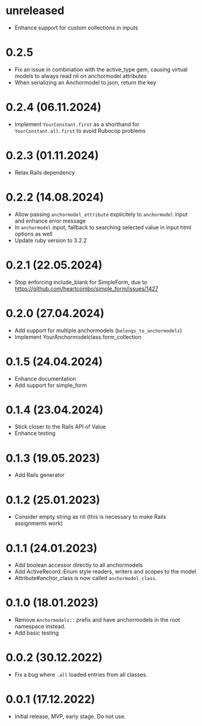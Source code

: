 # unreleased

- Enhance support for custom collections in inputs

# 0.2.5

- Fix an issue in combination with the active_type gem, causing virtual models to always read nil on anchormodel attributes
- When serializing an Anchormodel to json, return the key

# 0.2.4 (06.11.2024)

- Implement `YourConstant.first` as a shorthand for `YourConstant.all.first` to avoid Rubocop problems

# 0.2.3 (01.11.2024)

- Relax Rails dependency

# 0.2.2 (14.08.2024)

- Allow passing `anchormodel_attribute` explicitely to `anchormodel` input and enhance error message
- In `anchormodel` input, fallback to searching selected value in input html options as well
- Update ruby version to 3.2.2

# 0.2.1 (22.05.2024)

- Stop enforcing include_blank for SimpleForm, due to https://github.com/heartcombo/simple_form/issues/1427

# 0.2.0 (27.04.2024)

- Add support for multiple anchormodels (`belongs_to_anchormodels`)
- Implement YourAnchormodelclass.form_collection

# 0.1.5 (24.04.2024)

- Enhance documentation
- Add support for simple_form

# 0.1.4 (23.04.2024)

- Stick closer to the Rails API of Value
- Enhance testing

# 0.1.3 (19.05.2023)

- Add Rails generator

# 0.1.2 (25.01.2023)

- Consider empty string as nil (this is necessary to make Rails assignments work)

# 0.1.1 (24.01.2023)

- Add boolean accessor directly to all anchormodels
- Add ActiveRecord::Enum style readers, writers and scopes to the model
- Attribute#anchor_class is now called `anchormodel_class`.

# 0.1.0 (18.01.2023)

- Remove `Anchormodels::` prefix and have anchormodels in the root namespace instead.
- Add basic testing

# 0.0.2 (30.12.2022)

- Fix a bug where `.all` loaded entries from all classes.

# 0.0.1 (17.12.2022)

- Initial release, MVP, early stage. Do not use.